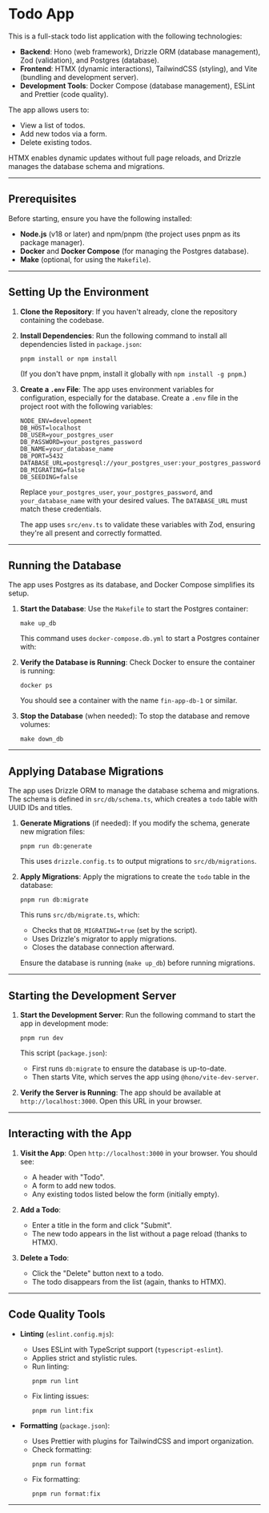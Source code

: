 # Todo App

This is a full-stack todo list application with the following technologies:

- **Backend**: Hono (web framework), Drizzle ORM (database management), Zod (validation), and Postgres (database).
- **Frontend**: HTMX (dynamic interactions), TailwindCSS (styling), and Vite (bundling and development server).
- **Development Tools**: Docker Compose (database management), ESLint and Prettier (code quality).

The app allows users to:

- View a list of todos.
- Add new todos via a form.
- Delete existing todos.

HTMX enables dynamic updates without full page reloads, and Drizzle manages the database schema and migrations.

---

## Prerequisites

Before starting, ensure you have the following installed:

- **Node.js** (v18 or later) and npm/pnpm (the project uses pnpm as its package manager).
- **Docker** and **Docker Compose** (for managing the Postgres database).
- **Make** (optional, for using the `Makefile`).

---

## Setting Up the Environment

1. **Clone the Repository**:
   If you haven't already, clone the repository containing the codebase.

2. **Install Dependencies**:
   Run the following command to install all dependencies listed in `package.json`:

   ```
   pnpm install or npm install
   ```

   (If you don't have pnpm, install it globally with `npm install -g pnpm`.)

3. **Create a `.env` File**:
   The app uses environment variables for configuration, especially for the database. Create a `.env` file in the project root with the following variables:

   ```
   NODE_ENV=development
   DB_HOST=localhost
   DB_USER=your_postgres_user
   DB_PASSWORD=your_postgres_password
   DB_NAME=your_database_name
   DB_PORT=5432
   DATABASE_URL=postgresql://your_postgres_user:your_postgres_password@localhost:5432/your_database_name
   DB_MIGRATING=false
   DB_SEEDING=false
   ```

   Replace `your_postgres_user`, `your_postgres_password`, and `your_database_name` with your desired values. The `DATABASE_URL` must match these credentials.

   The app uses `src/env.ts` to validate these variables with Zod, ensuring they're all present and correctly formatted.

---

## Running the Database

The app uses Postgres as its database, and Docker Compose simplifies its setup.

1. **Start the Database**:
   Use the `Makefile` to start the Postgres container:

   ```
   make up_db
   ```

   This command uses `docker-compose.db.yml` to start a Postgres container with:

2. **Verify the Database is Running**:
   Check Docker to ensure the container is running:

   ```
   docker ps
   ```

   You should see a container with the name `fin-app-db-1` or similar.

3. **Stop the Database** (when needed):
   To stop the database and remove volumes:
   ```
   make down_db
   ```

---

## Applying Database Migrations

The app uses Drizzle ORM to manage the database schema and migrations. The schema is defined in `src/db/schema.ts`, which creates a `todo` table with UUID IDs and titles.

1. **Generate Migrations** (if needed):
   If you modify the schema, generate new migration files:

   ```
   pnpm run db:generate
   ```

   This uses `drizzle.config.ts` to output migrations to `src/db/migrations`.

2. **Apply Migrations**:
   Apply the migrations to create the `todo` table in the database:

   ```
   pnpm run db:migrate
   ```

   This runs `src/db/migrate.ts`, which:

   - Checks that `DB_MIGRATING=true` (set by the script).
   - Uses Drizzle's migrator to apply migrations.
   - Closes the database connection afterward.

   Ensure the database is running (`make up_db`) before running migrations.

---

## Starting the Development Server

1. **Start the Development Server**:
   Run the following command to start the app in development mode:

   ```
   pnpm run dev
   ```

   This script (`package.json`):

   - First runs `db:migrate` to ensure the database is up-to-date.
   - Then starts Vite, which serves the app using `@hono/vite-dev-server`.

2. **Verify the Server is Running**:
   The app should be available at `http://localhost:3000`. Open this URL in your browser.

---

## Interacting with the App

1. **Visit the App**:
   Open `http://localhost:3000` in your browser. You should see:

   - A header with "Todo".
   - A form to add new todos.
   - Any existing todos listed below the form (initially empty).

2. **Add a Todo**:

   - Enter a title in the form and click "Submit".
   - The new todo appears in the list without a page reload (thanks to HTMX).

3. **Delete a Todo**:
   - Click the "Delete" button next to a todo.
   - The todo disappears from the list (again, thanks to HTMX).

---

## Code Quality Tools

- **Linting** (`eslint.config.mjs`):

  - Uses ESLint with TypeScript support (`typescript-eslint`).
  - Applies strict and stylistic rules.
  - Run linting:
    ```
    pnpm run lint
    ```
  - Fix linting issues:
    ```
    pnpm run lint:fix
    ```

- **Formatting** (`package.json`):
  - Uses Prettier with plugins for TailwindCSS and import organization.
  - Check formatting:
    ```
    pnpm run format
    ```
  - Fix formatting:
    ```
    pnpm run format:fix
    ```

---
